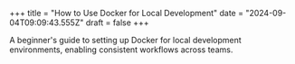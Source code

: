 +++
title = "How to Use Docker for Local Development"
date = "2024-09-04T09:09:43.555Z"
draft = false
+++

  A beginner's guide to setting up Docker for local development environments, enabling consistent workflows across teams.
        